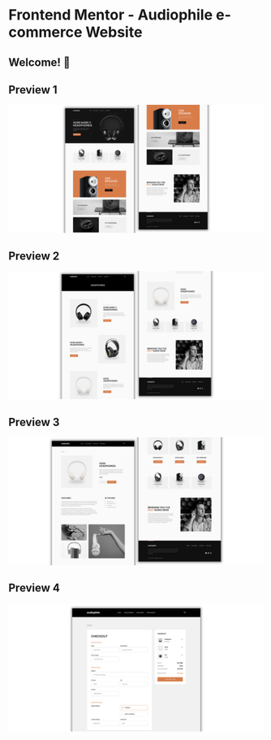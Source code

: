 # Frontend Mentor - Audiophile e-commerce Website

## Welcome! 👋
## Preview 1
![Design preview for the REST Countries API with color theme switcher coding challenge](./design/preview1.png)


## Preview 2
![Design preview for the REST Countries API with color theme switcher coding challenge](./design/preview2.png)


## Preview 3
![Design preview for the REST Countries API with color theme switcher coding challenge](./design/preview3.png)


## Preview 4
![Design preview for the REST Countries API with color theme switcher coding challenge](./design/preview4.png)


